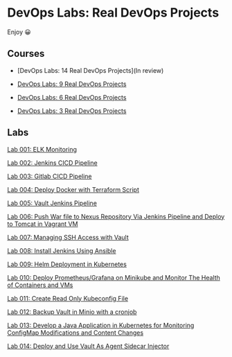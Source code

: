 # DevOps Labs: Real DevOps Projects

Enjoy 😀

## Courses

- [DevOps Labs: 14 Real DevOps Projects](In review)

- [DevOps Labs: 9 Real DevOps Projects](https://www.udemy.com/course/devops-labs-9-real-devops-projects/)

- [DevOps Labs: 6 Real DevOps Projects](https://www.udemy.com/course/devops-labs-6-real-devops-projects/)

- [DevOps Labs: 3 Real DevOps Projects](https://www.udemy.com/course/devops-labs-9-real-devops-projects-free-version/)

## Labs

<!--
```text
Lab 001: ELK Monitoring

Lab 002: Jenkins CICD Pipeline

Lab 003: Gitlab CICD Pipeline

Lab 004: Deploy Docker with Terraform Script

Lab 005: Vault Jenkins Pipeline

Lab 006: Push War file to Nexus Repository Via Jenkins Pipeline and Deploy to Tomcat in Vagrant VM

Lab 007: Managing SSH Access with Vault

Lab 008: Install Jenkins Using Ansible

Lab 009: Helm Deployment in Kubernetes

Lab 010: Deploy Prometheus/Grafana on Minikube and Monitor The Health of Containers and VMs

Lab 011: Create Read Only Kubeconfig File

Lab 012: Backup Vault in Minio with a cronjob

Lab 013: Develop a Java Application in Kubernetes for Monitoring ConfigMap Modifications and Content Changes

Lab 014: Deploy and Use Vault As Agent Sidecar Injector
```
-->

[Lab 001: ELK Monitoring](001-ELKMonitoring/README.md)

[Lab 002: Jenkins CICD Pipeline](002-JenkinsCICD/README.md)

[Lab 003: Gitlab CICD Pipeline](003-GitlabCICD/README.md)

[Lab 004: Deploy Docker with Terraform Script](004-TerraformDockerDeployment/README.md)

[Lab 005: Vault Jenkins Pipeline](005-VaultJenkinsCICD/README.md)

[Lab 006: Push War file to Nexus Repository Via Jenkins Pipeline and Deploy to Tomcat in Vagrant VM](006-NexusJenkinsVagrantCICD/README.md)

[Lab 007: Managing SSH Access with Vault](007-VaultFreeIPAVagrantIAM)

[Lab 008: Install Jenkins Using Ansible](008-AnsibleVagrantJenkinsDeployment)

[Lab 009: Helm Deployment in Kubernetes](009-MinikubeHelmDeployment)

[Lab 010: Deploy Prometheus/Grafana on Minikube and Monitor The Health of Containers and VMs](010-MinikubeGrafanaPrometheusMultipassMonitoring/README.md)

[Lab 011: Create Read Only Kubeconfig File](011-KindKubeconfigReadOnlyConfiguration/README.md)

[Lab 012: Backup Vault in Minio with a cronjob](012-CronjobVaultBackupHelmMinikube/README.md)

[Lab 013: Develop a Java Application in Kubernetes for Monitoring ConfigMap Modifications and Content Changes](013-JavaMonitoryConfigmapMinikube/README.md)

[Lab 014: Deploy and Use Vault As Agent Sidecar Injector](014-VaultInjectorMinikube/README.md)

<!--
## More labs (WIP)

```dos
...
```
-->

<!--
```text
Lab 001: ELK Monitoring

Lab 002: Jenkins CICD Pipeline

Lab 003: Gitlab CICD Pipeline

Lab 004: Deploy Docker with Terraform Script

Lab 005: Vault Jenkins Pipeline

Lab 006: Push War file to Nexus Repository Via Jenkins Pipeline and Deploy to Tomcat in Vagrant VM

Lab 007: Managing SSH Access with Vault

Lab 008: Install Jenkins Using Ansible

Lab 009: Helm Deployment in Kubernetes

Lab 010: Deploy Prometheus/Grafana on Minikube and Monitor The Health of Containers and VMs

Lab 011: Create Read Only Kubeconfig File

Lab 012: Backup Vault in Minio with a cronjob

Lab 013: Develop a Java Application in Kubernetes for Monitoring ConfigMap Modifications and Content Changes

Lab 014: Deploy and Use Vault As Agent Sidecar Injector
```
-->

